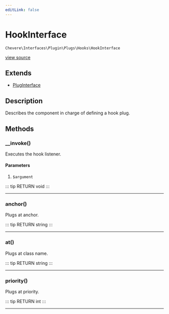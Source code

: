 ```yaml
---
editLink: false
---
```


# HookInterface

`Chevere\Interfaces\Plugin\Plugs\Hooks\HookInterface`

[view source](https://github.com/chevere/chevere/blob/master/src/Chevere/Interfaces/Plugin/Plugs/Hooks/HookInterface.php)

## Extends

- [PlugInterface](../../PlugInterface.md)

## Description

Describes the component in charge of defining a hook plug.

## Methods

### __invoke()

Executes the hook listener.

#### Parameters

1.  `$argument`

::: tip RETURN
void
:::

---

### anchor()

Plugs at anchor.

::: tip RETURN
string
:::

---

### at()

Plugs at class name.

::: tip RETURN
string
:::

---

### priority()

Plugs at priority.

::: tip RETURN
int
:::

---
